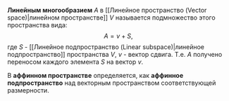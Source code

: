 **Линейным многообразием** $A$ в [[Линейное пространство (Vector space)|линейном пространстве]] $V$ называется подмножество этого пространства вида:$$A=v+S,$$где $S$ - [[Линейное подпространство (Linear subspace)|линейное подпространство]] пространства $V$, $v$ - вектор сдвига. Т.е. $A$ получено переносом каждого элемента $S$ на вектор $v$.

В **аффинном пространстве** определяется, как **аффинное подпространство** над векторным пространством соответствующей размерности.